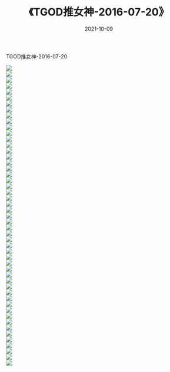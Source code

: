 ﻿---
layout: post
title:  《TGOD推女神-2016-07-20》
date:   2021-10-09
img: http://img.660000.xyz/Sharelink/网络美图/2021/TGOD推女神-2016-07-20/000.jpg
categories: [美女, 清纯, 唯美]
---

TGOD推女神-2016-07-20

  ![](http://img.660000.xyz/Sharelink/网络美图/2021/TGOD推女神-2016-07-20/001.jpg) <br> ![](http://img.660000.xyz/Sharelink/网络美图/2021/TGOD推女神-2016-07-20/002.jpg) <br> ![](http://img.660000.xyz/Sharelink/网络美图/2021/TGOD推女神-2016-07-20/003.jpg) <br> ![](http://img.660000.xyz/Sharelink/网络美图/2021/TGOD推女神-2016-07-20/004.jpg) <br> ![](http://img.660000.xyz/Sharelink/网络美图/2021/TGOD推女神-2016-07-20/005.jpg) <br> ![](http://img.660000.xyz/Sharelink/网络美图/2021/TGOD推女神-2016-07-20/006.jpg) <br> ![](http://img.660000.xyz/Sharelink/网络美图/2021/TGOD推女神-2016-07-20/007.jpg) <br> ![](http://img.660000.xyz/Sharelink/网络美图/2021/TGOD推女神-2016-07-20/008.jpg) <br> ![](http://img.660000.xyz/Sharelink/网络美图/2021/TGOD推女神-2016-07-20/009.jpg) <br> ![](http://img.660000.xyz/Sharelink/网络美图/2021/TGOD推女神-2016-07-20/010.jpg) <br> ![](http://img.660000.xyz/Sharelink/网络美图/2021/TGOD推女神-2016-07-20/011.jpg) <br> ![](http://img.660000.xyz/Sharelink/网络美图/2021/TGOD推女神-2016-07-20/012.jpg) <br> ![](http://img.660000.xyz/Sharelink/网络美图/2021/TGOD推女神-2016-07-20/013.jpg) <br> ![](http://img.660000.xyz/Sharelink/网络美图/2021/TGOD推女神-2016-07-20/014.jpg) <br> ![](http://img.660000.xyz/Sharelink/网络美图/2021/TGOD推女神-2016-07-20/015.jpg) <br> ![](http://img.660000.xyz/Sharelink/网络美图/2021/TGOD推女神-2016-07-20/016.jpg) <br> ![](http://img.660000.xyz/Sharelink/网络美图/2021/TGOD推女神-2016-07-20/017.jpg) <br> ![](http://img.660000.xyz/Sharelink/网络美图/2021/TGOD推女神-2016-07-20/018.jpg) <br> ![](http://img.660000.xyz/Sharelink/网络美图/2021/TGOD推女神-2016-07-20/019.jpg) <br> ![](http://img.660000.xyz/Sharelink/网络美图/2021/TGOD推女神-2016-07-20/020.jpg) <br> ![](http://img.660000.xyz/Sharelink/网络美图/2021/TGOD推女神-2016-07-20/021.jpg) <br> ![](http://img.660000.xyz/Sharelink/网络美图/2021/TGOD推女神-2016-07-20/022.jpg) <br> ![](http://img.660000.xyz/Sharelink/网络美图/2021/TGOD推女神-2016-07-20/023.jpg) <br> ![](http://img.660000.xyz/Sharelink/网络美图/2021/TGOD推女神-2016-07-20/024.jpg) <br> ![](http://img.660000.xyz/Sharelink/网络美图/2021/TGOD推女神-2016-07-20/025.jpg) <br> ![](http://img.660000.xyz/Sharelink/网络美图/2021/TGOD推女神-2016-07-20/026.jpg) <br> ![](http://img.660000.xyz/Sharelink/网络美图/2021/TGOD推女神-2016-07-20/027.jpg) <br> ![](http://img.660000.xyz/Sharelink/网络美图/2021/TGOD推女神-2016-07-20/028.jpg) <br> ![](http://img.660000.xyz/Sharelink/网络美图/2021/TGOD推女神-2016-07-20/029.jpg) <br> ![](http://img.660000.xyz/Sharelink/网络美图/2021/TGOD推女神-2016-07-20/030.jpg) <br> ![](http://img.660000.xyz/Sharelink/网络美图/2021/TGOD推女神-2016-07-20/031.jpg) <br> ![](http://img.660000.xyz/Sharelink/网络美图/2021/TGOD推女神-2016-07-20/032.jpg) <br> ![](http://img.660000.xyz/Sharelink/网络美图/2021/TGOD推女神-2016-07-20/033.jpg) <br> ![](http://img.660000.xyz/Sharelink/网络美图/2021/TGOD推女神-2016-07-20/034.jpg) <br> ![](http://img.660000.xyz/Sharelink/网络美图/2021/TGOD推女神-2016-07-20/035.jpg) <br> ![](http://img.660000.xyz/Sharelink/网络美图/2021/TGOD推女神-2016-07-20/036.jpg) <br> ![](http://img.660000.xyz/Sharelink/网络美图/2021/TGOD推女神-2016-07-20/037.jpg) <br> ![](http://img.660000.xyz/Sharelink/网络美图/2021/TGOD推女神-2016-07-20/038.jpg) <br> ![](http://img.660000.xyz/Sharelink/网络美图/2021/TGOD推女神-2016-07-20/039.jpg) <br> ![](http://img.660000.xyz/Sharelink/网络美图/2021/TGOD推女神-2016-07-20/040.jpg) <br> ![](http://img.660000.xyz/Sharelink/网络美图/2021/TGOD推女神-2016-07-20/041.jpg) <br> ![](http://img.660000.xyz/Sharelink/网络美图/2021/TGOD推女神-2016-07-20/042.jpg) <br> ![](http://img.660000.xyz/Sharelink/网络美图/2021/TGOD推女神-2016-07-20/043.jpg) <br> ![](http://img.660000.xyz/Sharelink/网络美图/2021/TGOD推女神-2016-07-20/044.jpg) <br> ![](http://img.660000.xyz/Sharelink/网络美图/2021/TGOD推女神-2016-07-20/045.jpg) <br> ![](http://img.660000.xyz/Sharelink/网络美图/2021/TGOD推女神-2016-07-20/046.jpg) <br> ![](http://img.660000.xyz/Sharelink/网络美图/2021/TGOD推女神-2016-07-20/047.jpg) <br> ![](http://img.660000.xyz/Sharelink/网络美图/2021/TGOD推女神-2016-07-20/048.jpg) <br> ![](http://img.660000.xyz/Sharelink/网络美图/2021/TGOD推女神-2016-07-20/049.jpg) <br> ![](http://img.660000.xyz/Sharelink/网络美图/2021/TGOD推女神-2016-07-20/050.jpg) <br> ![](http://img.660000.xyz/Sharelink/网络美图/2021/TGOD推女神-2016-07-20/051.jpg) <br>